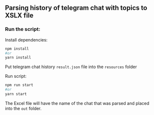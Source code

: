 ## Parsing history of telegram chat with topics to XSLX file

### Run the script:

Install dependencies:

```bash
npm install
#or
yarn install
```

Put telegram chat history `result.json` file into the `resources` folder

Run script:

```bash
npm run start
#or
yarn start
```

The Excel file will have the name of the chat that was parsed and placed into the `out` folder.
